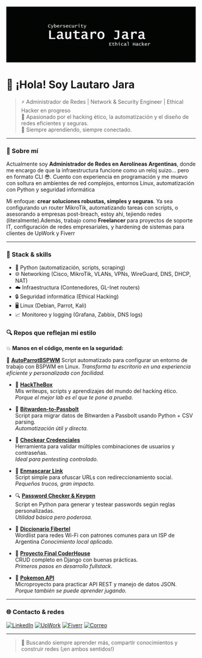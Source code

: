 ![Banner](/Banner.gif)

# 👋 ¡Hola! Soy Lautaro Jara

> ⚡ Administrador de Redes | Network & Security Engineer | Ethical Hacker en progreso  
> 🚀 Apasionado por el hacking ético, la automatización y el diseño de redes eficientes y seguras.  
> 🧠 Siempre aprendiendo, siempre conectado. 

---

### 💼 Sobre mí

Actualmente soy **Administrador de Redes en Aerolíneas Argentinas**, donde me encargo de que la infraestructura funcione como un reloj suizo... pero en formato CLI 😎. Cuento con experiencia en programación y me muevo con soltura en ambientes de red complejos, entornos Linux, automatización con Python y seguridad informática

Mi enfoque: **crear soluciones robustas, simples y seguras**. Ya sea configurando un router MikroTik, automatizando tareas con scripts, o asesorando a empresas post-breach, estoy ahí, tejiendo redes (literalmente).Además, trabajo como **Freelancer** para proyectos de soporte IT, configuración de redes empresariales, y hardening de sistemas para clientes de UpWork y Fiverr

---

### 🔧 Stack & skills

- 🐍 Python (automatización, scripts, scraping)
- 🌐 Networking (Cisco, MikroTik, VLANs, VPNs, WireGuard, DNS, DHCP, NAT)
- ☁️ Infraestructura (Contenedores, GL-Inet routers)
- 🔒 Seguridad informática (Ethical Hacking)
- 🖥️ Linux (Debian, Parrot, Kali)
- 📈 Monitoreo y logging (Grafana, Zabbix, DNS logs)

### 🔍 Repos que reflejan mi estilo

💥 **Manos en el código, mente en la seguridad:**

🦜 [**AutoParrotBSPWM**](https://github.com/LJara92/AutoParrotBSPWM)
  Script automatizado para configurar un entorno de trabajo con BSPWM en Linux.
  *Transforma tu escritorio en una experiencia eficiente y personalizada con facilidad.*

- 🧠 [**HackTheBox**](https://github.com/LJara92/HackTheBox)  
  Mis writeups, scripts y aprendizajes del mundo del hacking ético.  
  *Porque el mejor lab es el que te pone a prueba.*

- 🔄 [**Bitwarden-to-Passbolt**](https://github.com/LJara92/Bitwarden-to-Passbolt)  
  Script para migrar datos de Bitwarden a Passbolt usando Python + CSV parsing.  
  *Automatización útil y directa.*

- 🔐 [**Checkear Credenciales**](https://github.com/LJara92/Checkear-credenciales)  
  Herramienta para validar múltiples combinaciones de usuarios y contraseñas.  
  *Ideal para pentesting controlado.*

- 🧪 [**Enmascarar Link**](https://github.com/LJara92/Enmascarar_Link)  
  Script simple para ofuscar URLs con redireccionamiento social.  
  *Pequeños trucos, gran impacto.*

- 🔍 [**Password Checker & Keygen**](https://github.com/LJara92/Password-check-keygen-)  
  Script en Python para generar y testear passwords según reglas personalizadas.  
  *Utilidad básica pero poderosa.*

- 🔎 [**Diccionario Fibertel**](https://github.com/LJara92/DiccionarioFibertel)  
  Wordlist para redes Wi-Fi con patrones comunes para un ISP de Argentina
  *Conocimiento local aplicado.*

- 🧬 [**Proyecto Final CoderHouse**](https://github.com/LJara92/CoderHouse_Proyecto_Final)  
  CRUD completo en Django con buenas prácticas.  
  *Primeros pasos en desarrollo fullstack.*

- 🧢 [**Pokemon API**](https://github.com/LJara92/Pokemon-API)  
  Microproyecto para practicar API REST y manejo de datos JSON.  
  *Porque también se puede aprender jugando.*

---

### 🌐 Contacto & redes

[![LinkedIn](https://img.shields.io/badge/-LinkedIn-0077B5?style=flat-square&logo=linkedin&logoColor=white)](https://www.linkedin.com/in/lautaro-jara)
[![UpWork](https://img.shields.io/badge/-UpWork-6fda44?style=flat-square&logo=upwork&logoColor=white)](https://www.upwork.com/freelancers/~017f300d86831fd3c2)
[![Fiverr](https://img.shields.io/badge/-Fiverr-1DBF73?style=flat-square&logo=fiverr&logoColor=white)](https://es.fiverr.com/s/7Yl6ZYy)
[![Correo](https://img.shields.io/badge/-Email-D14836?style=flat-square&logo=gmail&logoColor=white)](mailto:jara.lautaro@gmail.com)

---

> 🧠 Buscando siempre aprender más, compartir conocimientos y construir redes (¡en ambos sentidos!)

